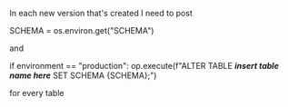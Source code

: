 In each new version that's created I need to post 

SCHEMA = os.environ.get("SCHEMA")

and 

if environment == "production":
        op.execute(f"ALTER TABLE ***insert table name here*** SET SCHEMA {SCHEMA};")

for every table
